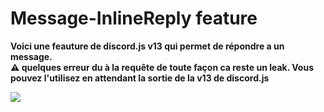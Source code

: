 # Message-InlineReply feature
**Voici une feauture de discord.js v13 qui permet de répondre a un message.<br> ⚠️ quelques erreur du à la requête de toute façon ca reste un leak. Vous pouvez l'utilisez en attendant la sortie de la v13 de discord.js**

<img src="https://media.discordapp.net/attachments/853302071885037588/859837603209412628/unknown.png" href="https://libraries.io/npm/discord.js-v13">

